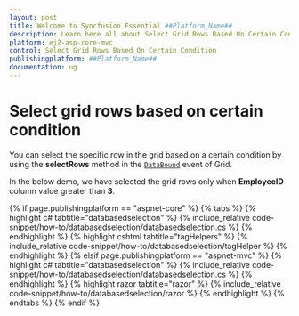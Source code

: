 ```yaml
---
layout: post
title: Welcome to Syncfusion Essential ##Platform_Name##
description: Learn here all about Select Grid Rows Based On Certain Condition of Syncfusion Essential ##Platform_Name## widgets based on HTML5 and jQuery.
platform: ej2-asp-core-mvc
control: Select Grid Rows Based On Certain Condition
publishingplatform: ##Platform_Name##
documentation: ug
---
```



# Select grid rows based on certain condition

You can select the specific row in the grid based on a certain condition by using the **selectRows** method in the [`DataBound`](https://help.syncfusion.com/cr/aspnetcore-js2/Syncfusion.EJ2.Grids.Grid.html#Syncfusion_EJ2_Grids_Grid_DataBound) event of Grid.

In the below demo, we have selected the grid rows only when **EmployeeID** column value greater than **3**.

{% if page.publishingplatform == "aspnet-core" %}
{% tabs %}
{% highlight c# tabtitle="databasedselection" %}
{% include_relative code-snippet/how-to/databasedselection/databasedselection.cs %}
{% endhighlight %}
{% highlight cshtml tabtitle="tagHelpers" %}
{% include_relative code-snippet/how-to/databasedselection/tagHelper %}
{% endhighlight %}
{% elsif page.publishingplatform == "aspnet-mvc" %}
{% highlight c# tabtitle="databasedselection" %}
{% include_relative code-snippet/how-to/databasedselection/databasedselection.cs %}
{% endhighlight %}
{% highlight razor tabtitle="razor" %}
{% include_relative code-snippet/how-to/databasedselection/razor %}
{% endhighlight %}
{% endtabs %}
{% endif %}


